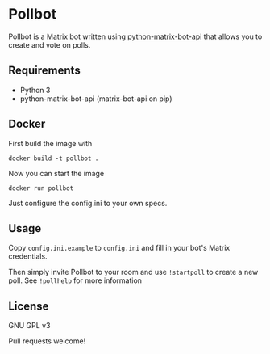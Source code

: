 Pollbot
=======
Pollbot is a [Matrix](https://matrix.org) bot written using [python-matrix-bot-api](https://github.com/shawnanastasio/python-matrix-bot-api) that allows you to create and vote on polls.

Requirements
------------
* Python 3
* python-matrix-bot-api (matrix-bot-api on pip)


Docker
------------
First build the image with

    docker build -t pollbot .

Now you can start the image

    docker run pollbot

Just configure the config.ini to your own specs.

Usage
-----
Copy `config.ini.example` to `config.ini` and fill in your bot's Matrix credentials.

Then simply invite Pollbot to your room and use `!startpoll` to create a new poll.
See `!pollhelp` for more information

License
-------
GNU GPL v3

Pull requests welcome!
